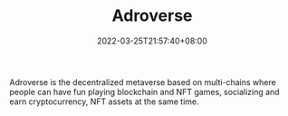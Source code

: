 ﻿---
weight: 
title: "Adroverse"
description: "Adroverse is the decentralized metaverse based on multi-chains where people can have fun playing blockchain and NFT games, socializing and earn cryptocurrency, NFT assets at the same time."
date: 2022-03-25T21:57:40+08:00
lastmod: 2022-03-25T16:45:40+08:00
draft: false
authors: ["Metabd"]
featuredImage: "66.jpeg"
link: "https://adroverse.io/"
tags: ["Adroverse","ΠιΔβΙη½»"]
categories: ["navigation"]
navigation: ["ΠιΔβΙη½»"]
lightgallery: true
toc: true
pinned: false
recommend: false
recommend1: false
---
Adroverse is the decentralized metaverse based on multi-chains where people can have fun playing blockchain and NFT games, socializing and earn cryptocurrency, NFT assets at the same time.
